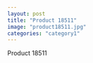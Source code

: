 ```yaml
---
layout: post
title: "Product 18511"
image: "product18511.jpg"
categories: "category1"
---
```

Product 18511
